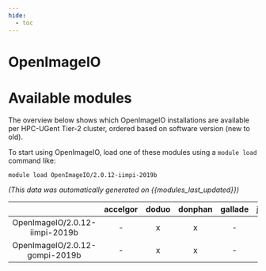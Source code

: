 ```yaml
---
hide:
  - toc
---
```


OpenImageIO
===========

# Available modules


The overview below shows which OpenImageIO installations are available per HPC-UGent Tier-2 cluster, ordered based on software version (new to old).

To start using OpenImageIO, load one of these modules using a `module load` command like:

```shell
module load OpenImageIO/2.0.12-iimpi-2019b
```

*(This data was automatically generated on {{modules_last_updated}})*  

| |accelgor|doduo|donphan|gallade|joltik|shinx|skitty|
| :---: | :---: | :---: | :---: | :---: | :---: | :---: | :---: |
|OpenImageIO/2.0.12-iimpi-2019b|-|x|x|-|x|-|-|
|OpenImageIO/2.0.12-gompi-2019b|-|x|x|-|x|-|-|
